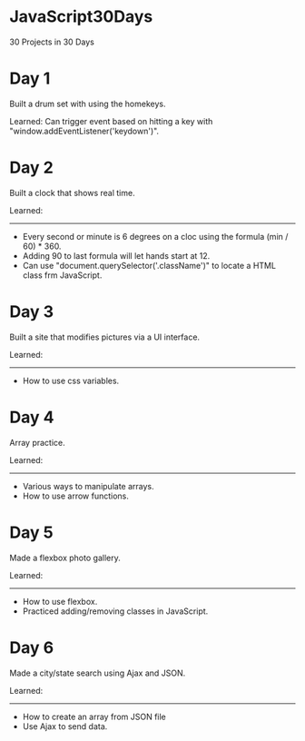 # JavaScript30Days
30 Projects in 30 Days

# Day 1
Built a drum set with using the homekeys.

Learned: Can trigger event based on hitting a key with "window.addEventListener('keydown')".

# Day 2
Built a clock that shows real time.

Learned:
_______
* Every second or minute is 6 degrees on a cloc using the formula (min / 60) * 360.
* Adding 90 to last formula will let hands start at 12.
* Can use "document.querySelector('.className')" to locate a HTML class frm JavaScript.

# Day 3
Built a site that modifies pictures via a UI interface.

Learned:
_______
* How to use css variables.

# Day 4
Array practice.

Learned:
_______
* Various ways to manipulate arrays.
* How to use arrow functions.

# Day 5
Made a flexbox photo gallery.

Learned:
_______
* How to use flexbox.
* Practiced adding/removing classes in JavaScript.

# Day 6
Made a city/state search using Ajax and JSON.

Learned:
_______
* How to create an array from JSON file
* Use Ajax to send data.
